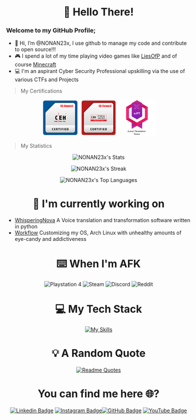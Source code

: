 <div align="center">
  
# 👋 Hello There!

</div>

### Welcome to my GitHub Profile;
- 👋 Hi, I’m @NONAN23x, I use github to manage my code and contribute to open source!!!
- 🎮 I spend a lot of my time playing video games like [LiesOfP](https://www.liesofp.com/en-us) and of course [Minecraft](https://www.minecraft.net/en-us) 
- 💻 I'm an aspirant Cyber Security Professional upskilling via the use of various CTFs and Projects


> My Certifications

<div align="center">

<p>
  <img src="./assets/icons/CEH.png" alt="CEH" width="20%">
  <img src="./assets/icons/CEH_Practical.png" alt="CEH_Practical" width="20%">
  <img src="./assets/icons/eJPT.png" alt="eJPT" width="20%">
</p>

</div>

> My Statistics

<div align="center">

![NONAN23x's Stats](https://github-readme-stats.vercel.app/api?username=NONAN23x&theme=blueberry&show_icons=true&hide_border=true&count_private=true)

![NONAN23x's Streak](https://github-readme-streak-stats.herokuapp.com/?user=NONAN23x&theme=blueberry&hide_border=true)

![NONAN23x's Top Languages](https://github-readme-stats.vercel.app/api/top-langs/?username=NONAN23x&theme=blueberry&show_icons=true&hide_border=true&layout=compact)

</div>

<div align="center">
  
# 🔭 I'm currently working on

</div>

- [WhisperingNova](https://github.com/NONAN23x/WhisperingNova) A Voice translation and transformation software written in python
- [Workflow](https://github.com/NONAN23x/dotfiles) Customizing my OS, Arch Linux with unhealthy amounts of eye-candy and addictiveness

<div align="center">
  
# ⌨️ When I'm AFK

<p>
  <img src="https://img.shields.io/badge/Playstation%204-003791?style=for-the-badge&logo=playstation-4&logoColor=white" alt="Playstation 4">
  <img src="https://img.shields.io/badge/steam-%23000000.svg?style=for-the-badge&logo=steam&logoColor=white" alt="Steam">
  <img src="https://img.shields.io/badge/Discord-%235865F2.svg?style=for-the-badge&logo=discord&logoColor=white" alt="Discord">
  <img src="https://img.shields.io/badge/Reddit-FF4500?style=for-the-badge&logo=reddit&logoColor=white" alt="Reddit">
</p>

</div>

<div align="center">
  
# ‍💻 My Tech Stack

[![My Skills](https://skillicons.dev/icons?i=linux,discord,vscode,bash,py,c,cpp,cs,dotnet,git,css,js,html,md,unity,blender,docker,neovim,&perline=6)](https://skillicons.dev)

<div align="center">
    
# 💡 A Random Quote

[![Readme Quotes](https://quotes-github-readme.vercel.app/api?type=horizontal&theme=dark)](https://github.com/piyushsuthar/github-readme-quotes)


# You can find me here 🌐?

[![Linkedin Badge](https://img.shields.io/badge/-NONAN23x-blue?style=flat-circle&logo=Linkedin&logoColor=white&link=https://www.linkedin.com/in/nonan23x/)](https://www.linkedin.com/in/nonan23x/) [![Instagram Badge](https://img.shields.io/badge/-nonan23x-e02c73?style=flat-circle&labelColor=e02c73&logo=Instagram&logoColor=white&link=https://www.instagram.com/nonan23x)](https://www.instagram.com/nonan23x)[![GitHub Badge](https://img.shields.io/badge/-NONAN23x-24292e?style=flat-circle&labelColor=24292e&logo=github&logoColor=white&link=https://github.com/NONAN23x)](https://github.com/NONAN23x) [![YouTube Badge](https://img.shields.io/badge/-NONAN23x-f00?style=flat-circle&labelColor=f00&logo=youtube&logoColor=white&link=https://www.youtube.com/channel/UCDYLeaoFXWeetM98KkuOrtA)](https://www.youtube.com/channel/UCDYLeaoFXWeetM98KkuOrtA)

</div>
